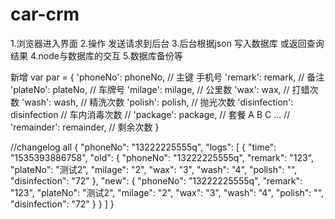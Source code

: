 # car-crm
1.浏览器进入界面
2.操作 发送请求到后台
3.后台根据json 写入数据库 或返回查询结果
4.node与数据库的交互
5.数据库备份等

新增
  var par = {
    'phoneNo': phoneNo, // 主键 手机号
    'remark': remark, // 备注 
    'plateNo': plateNo, // 车牌号
    'milage': milage, // 公里数
    'wax': wax, // 打蜡次数
    'wash': wash, // 精洗次数
    'polish': polish, // 抛光次数
    'disinfection': disinfection  // 车内消毒次数
    // 'package': package, // 套餐 A B C ...
    // 'remainder': remainder, // 剩余次数
  }

//changelog all
{
  "phoneNo": "13222225555q",
  "logs": [
    {
      "time": "1535393886758",
      "old": {
        "phoneNo": "13222225555q",
        "remark": "123",
        "plateNo": "测试2",
        "milage": "2",
        "wax": "3",
        "wash": "4",
        "polish": "",
        "disinfection": "72"
      },
      "new": {
        "phoneNo": "13222225555q",
        "remark": "123",
        "plateNo": "测试2",
        "milage": "2",
        "wax": "3",
        "wash": "4",
        "polish": "",
        "disinfection": "72"
      }
    }
  ]
}
